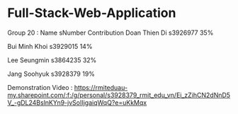 # Full-Stack-Web-Application
Group 20 :
Name          sNumber  Contribution
Doan Thien Di s3926977 35%

Bui Minh Khoi s3929015 14%

Lee Seungmin s3864235 32%

Jang Soohyuk s3928379 19%

Demonstration Video : 
https://rmiteduau-my.sharepoint.com/:f:/g/personal/s3928379_rmit_edu_vn/Ei_zZihCN2dNnD5V_-gDL24BslnKYn9-jvSoIIjgaiqWqQ?e=uKkMqx
